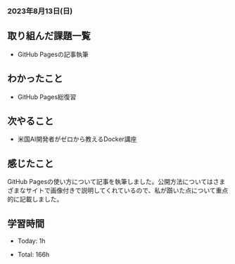 ### 2023年8月13日(日)

## 取り組んだ課題一覧

- GitHub Pagesの記事執筆

## わかったこと

- GitHub Pages総復習

## 次やること

- 米国AI開発者がゼロから教えるDocker講座

## 感じたこと

 GitHub Pagesの使い方について記事を執筆しました。公開方法についてはさまざまなサイトで画像付きで説明してくれているので、私が躓いた点について重点的に記載しました。

## 学習時間

- Today: 1h

- Total: 166h



